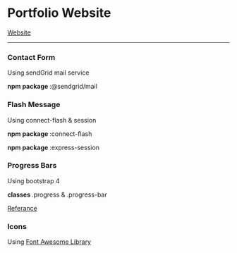 <h1>Portfolio Website</h1>
<a href="https://alaa-moussa.herokuapp.com/">Website </a>
<hr>


<h3>Contact Form</h3>
<p>Using sendGrid mail service  </p>
<p><strong>npm package </strong>:@sendgrid/mail</p>

<h3>Flash Message</h3>
<p>Using connect-flash & session</p>
<p><strong>npm package </strong>:connect-flash</p>
<p><strong>npm package </strong>:express-session</p>


<h3>Progress Bars</h3>
<p>Using bootstrap 4</p>
<p><strong>classes </strong> .progress & .progress-bar</p>
<a href="https://getbootstrap.com/docs/4.3/components/progress/" target="_blank">Referance</a>


<h3>Icons</h3>
<p>Using <a href="https://fontawesome.com/start" target="_blank">Font Awesome Library</a></p>

